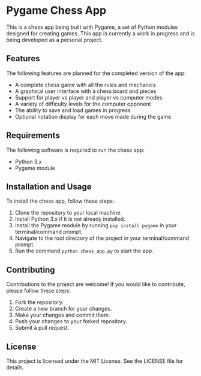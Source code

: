 # Pygame Chess App

This is a chess app being built with Pygame, a set of Python modules designed for creating games. This app is currently a work in progress and is being developed as a personal project.

## Features

The following features are planned for the completed version of the app:

- A complete chess game with all the rules and mechanics
- A graphical user interface with a chess board and pieces
- Support for player vs player and player vs computer modes
- A variety of difficulty levels for the computer opponent
- The ability to save and load games in progress
- Optional notation display for each move made during the game

## Requirements

The following software is required to run the chess app:

- Python 3.x
- Pygame module

## Installation and Usage

To install the chess app, follow these steps:

1. Clone the repository to your local machine.
2. Install Python 3.x if it is not already installed.
3. Install the Pygame module by running `pip install pygame` in your terminal/command prompt.
4. Navigate to the root directory of the project in your terminal/command prompt.
5. Run the command `python chess_app.py` to start the app.

## Contributing

Contributions to the project are welcome! If you would like to contribute, please follow these steps:

1. Fork the repository.
2. Create a new branch for your changes.
3. Make your changes and commit them.
4. Push your changes to your forked repository.
5. Submit a pull request.

## License

This project is licensed under the MIT License. See the LICENSE file for details.
